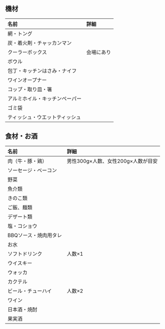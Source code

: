 ## 機材
名前|詳細
:--|:--
網・トング|
炭・着火剤・チャッカンマン|
クーラーボックス|会場にあり
ボウル|
包丁・キッチンはさみ・ナイフ|
ワインオープナー|
コップ・取り皿・箸|
アルミホイル・キッチンペーパー|
ゴミ袋|
ティッシュ・ウエットティッシュ|

## 食材・お酒
名前|詳細
:--|:--
肉（牛・豚・鶏）|男性300g×人数、女性200g×人数が目安
ソーセージ・ベーコン|
野菜|
魚介類|
きのこ類|
ご飯、麺類|
デザート類|
塩・コショウ|
BBQソース・焼肉用タレ|
お水|
ソフトドリンク|人数×1
ウイスキー|
ウォッカ|
カクテル|
ビール・チューハイ|人数×2
ワイン|
日本酒・焼酎|
果実酒|
